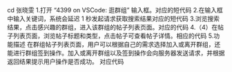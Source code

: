 cd 张晓雯
1.打开 “4399 on VSCode: 逛群组” 输入框。对应的短代码
2.在输入框中输入关键词，系统会延迟 1 秒发起请求获取搜索结果对应的短代码
3.浏览搜索结果，点击感兴趣的群组，进入该群组的帖子列表页面。对应的代码
4.（4）在帖子列表页面，浏览帖子标题和类型，点击帖子可查看帖子详情。相应的代码
5.功能描述
在群组帖子列表页面，用户可以根据自己的需求选择加入或离开群组，还能进行群组签到操作。加入或离开群组以及签到操作会向服务器发送请求，并根据返回结果提示用户操作是否成功。
对应代码